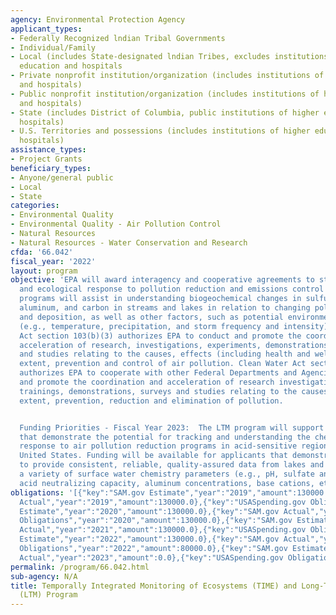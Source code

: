 ```yaml
---
agency: Environmental Protection Agency
applicant_types:
- Federally Recognized lndian Tribal Governments
- Individual/Family
- Local (includes State-designated lndian Tribes, excludes institutions of higher
  education and hospitals
- Private nonprofit institution/organization (includes institutions of higher education
  and hospitals)
- Public nonprofit institution/organization (includes institutions of higher education
  and hospitals)
- State (includes District of Columbia, public institutions of higher education and
  hospitals)
- U.S. Territories and possessions (includes institutions of higher education and
  hospitals)
assistance_types:
- Project Grants
beneficiary_types:
- Anyone/general public
- Local
- State
categories:
- Environmental Quality
- Environmental Quality - Air Pollution Control
- Natural Resources
- Natural Resources - Water Conservation and Research
cfda: '66.042'
fiscal_year: '2022'
layout: program
objective: 'EPA will award interagency and cooperative agreements to study the chemical
  and ecological response to pollution reduction and emissions control programs. The
  programs will assist in understanding biogeochemical changes in sulfur, nitrogen,
  aluminum, and carbon in streams and lakes in relation to changing pollutant emissions
  and deposition, as well as other factors, such as potential environmental changes
  (e.g., temperature, precipitation, and storm frequency and intensity). Clean Air
  Act section 103(b)(3) authorizes EPA to conduct and promote the coordination and
  acceleration of research, investigations, experiments, demonstrations, surveys,
  and studies relating to the causes, effects (including health and welfare effects),
  extent, prevention and control of air pollution. Clean Water Act section 104(b)(2)
  authorizes EPA to cooperate with other Federal Departments and Agencies to conduct
  and promote the coordination and acceleration of research investigations, experiments,
  trainings, demonstrations, surveys and studies relating to the causes, effects,
  extent, prevention, reduction and elimination of pollution.


  Funding Priorities - Fiscal Year 2023:  The LTM program will support initiatives
  that demonstrate the potential for tracking and understanding the chemical and ecological
  response to air pollution reduction programs in acid-sensitive regions of the eastern
  United States. Funding will be available for applicants that demonstrate the ability
  to provide consistent, reliable, quality-assured data from lakes and streams for
  a variety of surface water chemistry parameters (e.g., pH, sulfate and nitrate concentrations,
  acid neutralizing capacity, aluminum concentrations, base cations, etc.).'
obligations: '[{"key":"SAM.gov Estimate","year":"2019","amount":130000.0},{"key":"SAM.gov
  Actual","year":"2019","amount":130000.0},{"key":"USASpending.gov Obligations","year":"2019","amount":130000.0},{"key":"SAM.gov
  Estimate","year":"2020","amount":130000.0},{"key":"SAM.gov Actual","year":"2020","amount":130000.0},{"key":"USASpending.gov
  Obligations","year":"2020","amount":130000.0},{"key":"SAM.gov Estimate","year":"2021","amount":130000.0},{"key":"SAM.gov
  Actual","year":"2021","amount":130000.0},{"key":"USASpending.gov Obligations","year":"2021","amount":130000.0},{"key":"SAM.gov
  Estimate","year":"2022","amount":130000.0},{"key":"SAM.gov Actual","year":"2022","amount":130000.0},{"key":"USASpending.gov
  Obligations","year":"2022","amount":80000.0},{"key":"SAM.gov Estimate","year":"2023","amount":130000.0},{"key":"SAM.gov
  Actual","year":"2023","amount":0.0},{"key":"USASpending.gov Obligations","year":"2023","amount":80000.0}]'
permalink: /program/66.042.html
sub-agency: N/A
title: Temporally Integrated Monitoring of Ecosystems (TIME) and Long-Term Monitoring
  (LTM) Program
---
```

